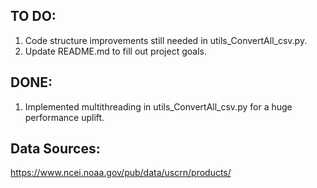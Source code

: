 ## TO DO:
1. Code structure improvements still needed in utils_ConvertAll_csv.py.
2. Update README.md to fill out project goals.

## DONE:
1. Implemented multithreading in utils_ConvertAll_csv.py for a huge performance uplift.

## Data Sources:
https://www.ncei.noaa.gov/pub/data/uscrn/products/
